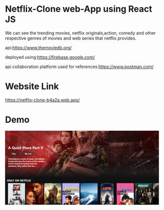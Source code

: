 # Netflix-Clone web-App using React JS

We can see the trending movies, netflix originals,action, comedy and other respective genres of movies and web series that netflix provides.

api:https://www.themoviedb.org/

deployed using:https://firebase.google.com/

api collaboration platform used for references:https://www.postman.com/

# Website Link
https://netflix-clone-b4a2a.web.app/

# Demo

![demo](https://github.com/jayasri2000/netflix-clone/blob/master/Screenshot%20(17).png)

